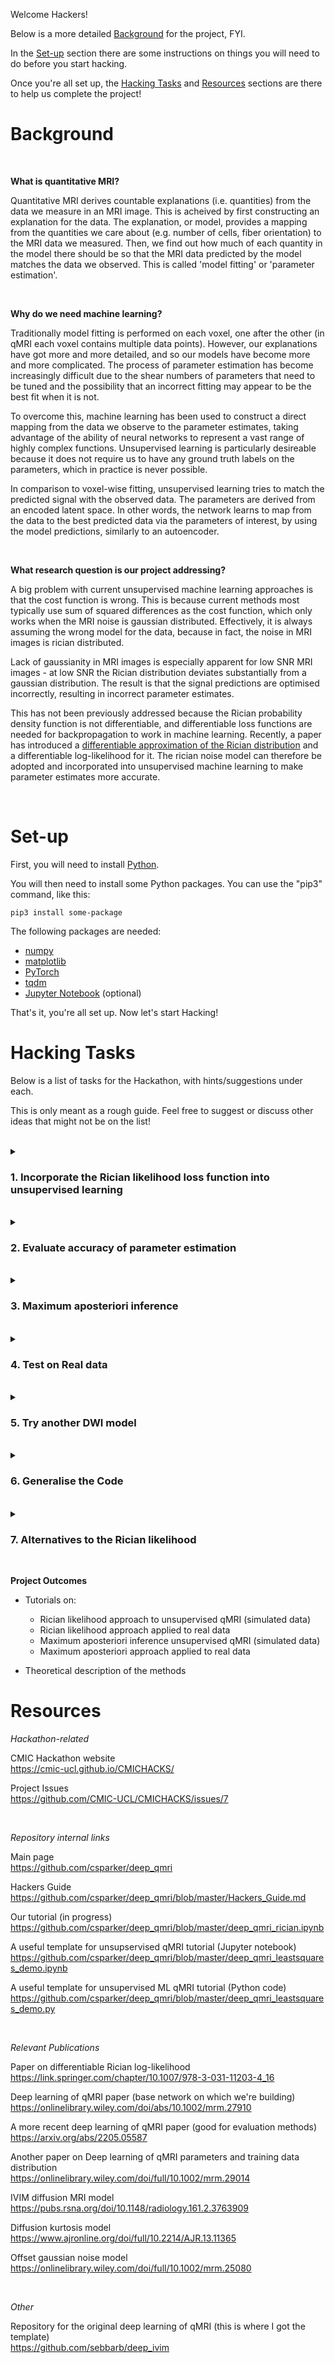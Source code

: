 Welcome Hackers! 

Below is a more detailed [Background](#rationalle) for the project, FYI. 

In the [Set-up](#set-up) section there are some instructions on things you will need to do before you start hacking. 

Once you're all set up, the [Hacking Tasks](#hacking-tasks) and [Resources](#resources) sections are there to help us complete the project!

# Background

<br>

**What is quantitative MRI?**

Quantitative MRI derives countable explanations (i.e. quantities) from the data we measure in an MRI image. This is acheived by first constructing an explanation for the data. The explanation, or model, provides a mapping from the quantities we care about (e.g. number of cells, fiber orientation) to the MRI data we measured. Then, we find out how much of each quantity in the model there should be so that the MRI data predicted by the model matches the data we observed. This is called 'model fitting' or 'parameter estimation'.

<br>

**Why do we need machine learning?**

Traditionally model fitting is performed on each voxel, one after the other (in qMRI each voxel contains multiple data points). However, our explanations have got more and more detailed, and so our models have become more and more complicated. The process of parameter estimation has become increasingly difficult due to the shear numbers of parameters that need to be tuned and the possibility that an incorrect fitting may appear to be the best fit when it is not. 

To overcome this, machine learning has been used to construct a direct mapping from the data we observe to the parameter estimates, taking advantage of the ability of neural networks to represent a vast range of highly complex functions. Unsupervised learning is particularly desireable because it does not require us to have any ground truth labels on the parameters, which in practice is never possible. 

In comparison to voxel-wise fitting, unsupervised learning tries to match the predicted signal with the observed data. The parameters are derived from an encoded latent space. In other words, the network learns to map from the data to the best predicted data via the parameters of interest, by using the model predictions, similarly to an autoencoder. 

<br>

**What research question is our project addressing?**

A big problem with current unsupervised machine learning approaches is that the cost function is wrong. This is because current methods most typically use sum of squared differences as the cost function, which only works when the MRI noise is gaussian distributed. Effectively, it is always assuming the wrong model for the data, because in fact, the noise in MRI images is rician distributed. 

Lack of gaussianity in MRI images is especially apparent for low SNR MRI images - at low SNR the Rician distribution deviates substantially from a gaussian distribution. The result is that the signal predictions are optimised incorrectly, resulting in incorrect parameter estimates. 

This has not been previously addressed because the Rician probability density function is not differentiable, and differentiable loss functions are needed for backpropagation to work in machine learning. Recently, a paper has introduced a [differentiable approximation of the Rician distribution](https://link.springer.com/chapter/10.1007/978-3-031-11203-4_16) and a differentiable log-likelihood for it. The rician noise model can therefore be adopted and incorporated into unsupervised machine learning to make parameter estimates more accurate.

<br>

# Set-up

First, you will need to install [Python](https://www.python.org/downloads/).

You will then need to install some Python packages. You can use the "pip3" command, like this:
```
pip3 install some-package
```

The following packages are needed:
- [numpy](https://numpy.org/install/)
- [matplotlib](https://matplotlib.org/stable/users/installing/index.html)
- [PyTorch](https://pytorch.org/TensorRT/tutorials/installation.html)
- [tqdm](https://pypi.org/project/tqdm/)
- [Jupyter Notebook](https://jupyter.org/install) (optional)


That's it, you're all set up. Now let's start Hacking!


# Hacking Tasks


Below is a list of tasks for the Hackathon, with hints/suggestions under each.

This is only meant as a rough guide. Feel free to suggest or discuss other ideas that might not be on the list!

<br/>


<!-- 
<details>
<summary>How do I dropdown?</summary>
<br>
This is how you dropdown.
</details> -->



<details>
<summary><h3>1. Incorporate the Rician likelihood loss function into unsupervised learning</h3></summary>
<br>

- Compare the Rician distribution with its differentiable approximation.
	- what value of Nk is good?

- Using simulated Rician data, compare the likelihood of the data under a Rician distribution and under the differentiable approximation of the Rician distribution.
	- Are the likelihoods highly correlated?

- Create a custom PyTorch loss function that calculates the log-likelihood of DWI data under the approximate Rician distribution.
	- Use a fixed value of sigma for now.

- Add the new PyTorch loss function into the unsupervised learning network.
	- You can use the logsumexp() function described in Simpson et al (2021).

- Use the network to estimate IVIM parameters from simulated data.
	- Do the parameter estimates look reasonable?

- Allow the network to learn the sigma value.
	- You will need to change the network architecture.
</details>

<br/>

<details>
<summary><h3>2. Evaluate accuracy of parameter estimation</h3></summary>
<br>

- Quantify bias and variance when using the sum of squared loss function.
	- Assess for a single ground truth parameter value.

- Quantify bias and variance when using the Rician log-likelihood loss function.
	- Is bias significantly reduced? What about variance?

</details>


<br/>

<details>
<summary><h3>3. Maximum aposteriori inference</h3></summary>
<br>

- Specify plausible priors on each parameters based on the literature.
	- These may be specific to a particular anatomical region.

- Adapt the network to perform maximum aposteriori inference
	- This should be a simple update.
</details>

<br/>
<details>
<summary><h3>4. Test on Real data</h3></summary>
<br>
- Download some real DWI data (i.e. from the Human Connectome Project)
	- I may have some already.

- Re-train the network on synthetic DWI data acquired with the same settings as real data.
	- You could create a seperate tutorial for this.

- Estimate the parameter maps for real data
	- Save the parameter maps as nifti files.

- Repeat the above but for the sum of squares loss function
	- Can the network settings be saved to prevent re-training?

- Compare the parameter estimates between sum of squares and Rician likelihood loss function
	- Variance of parameters within ROIs might be a good evaluation metric.
</details>
<br/>

<details>
<summary><h3>5. Try another DWI model</h3></summary>
<br>
- Specify the forward model and code this into the network.
	- The diffusion kurtosis is a good choice because it is even more reliant on low SNR images.

- Re-train the network using simulated data and evaluate parameter estimation performance
	- Make sure the acquisition settings are suitable for the model.

- Assess parameter estimation performance on real data
	- Is the benefit greater for this DWI model than the IVIM model?

</details>
<br/>

<details>
<summary><h3>6. Generalise the Code</h3></summary>
<br>

- Different DWI models
- Inclusion/exclusion of priors
- The loss function

</details>

<br/>

<details>
<summary><h3>7. Alternatives to the Rician likelihood</h3></summary>
<br>

- Offset gaussian noise model
	- This uses sum of squares loss function but to an offset signal
	- see the Resources section for a link to the paper

</details>

<br/>


**Project Outcomes**

- Tutorials on:
	- Rician likelihood approach to unsupervised qMRI (simulated data)
	- Rician likelihood approach applied to real data
	- Maximum aposteriori inference unsupervised qMRI (simulated data)
	- Maximum aposteriori approach applied to real data

- Theoretical description of the methods


# Resources

*Hackathon-related*

CMIC Hackathon website\
https://cmic-ucl.github.io/CMICHACKS/

Project Issues\
https://github.com/CMIC-UCL/CMICHACKS/issues/7

<br/>

*Repository internal links*

Main page\
https://github.com/csparker/deep_qmri

Hackers Guide\
https://github.com/csparker/deep_qmri/blob/master/Hackers_Guide.md

Our tutorial (in progress)\
https://github.com/csparker/deep_qmri/blob/master/deep_qmri_rician.ipynb

A useful template for unsupservised qMRI tutorial (Jupyter notebook)\
https://github.com/csparker/deep_qmri/blob/master/deep_qmri_leastsquares_demo.ipynb

A useful template for unsupervised ML qMRI tutorial (Python code)\
https://github.com/csparker/deep_qmri/blob/master/deep_qmri_leastsquares_demo.py

<br/>


*Relevant Publications*

Paper on differentiable Rician log-likelihood\
https://link.springer.com/chapter/10.1007/978-3-031-11203-4_16

Deep learning of qMRI paper (base network on which we're building)\
https://onlinelibrary.wiley.com/doi/abs/10.1002/mrm.27910

A more recent deep learning of qMRI paper (good for evaluation methods)\
https://arxiv.org/abs/2205.05587

Another paper on Deep learning of qMRI parameters and training data distribution\
https://onlinelibrary.wiley.com/doi/full/10.1002/mrm.29014

IVIM diffusion MRI model\
https://pubs.rsna.org/doi/10.1148/radiology.161.2.3763909

Diffusion kurtosis model\
https://www.ajronline.org/doi/full/10.2214/AJR.13.11365

Offset gaussian noise model\
https://onlinelibrary.wiley.com/doi/full/10.1002/mrm.25080

<br/>

*Other*

Repository for the original deep learning of qMRI (this is where I got the template)\
https://github.com/sebbarb/deep_ivim




